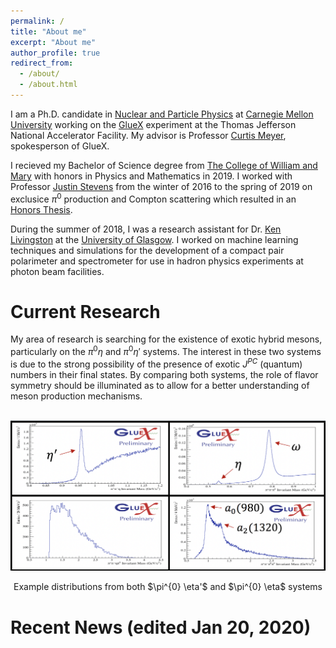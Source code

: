 ```yaml
---
permalink: /
title: "About me"
excerpt: "About me"
author_profile: true
redirect_from: 
  - /about/
  - /about.html
---
```


I am a Ph.D. candidate in [Nuclear and Particle Physics](https://www.cmu.edu/physics/) at [Carnegie Mellon University](https://www.cmu.edu/) working on the [GlueX](https://en.wikipedia.org/wiki/GlueX) experiment at the  Thomas Jefferson National Accelerator Facility. My advisor is Professor [Curtis Meyer](https://www.cmu.edu/physics/people/faculty/meyer.html), spokesperson of GlueX.

I recieved my Bachelor of Science degree from [The College of William and Mary](https://www.wm.edu/) with honors in Physics and Mathematics in 2019. I worked with Professor [Justin Stevens](https://www.wm.edu/as/physics/people/fulltimefaculty/stevens_j.php) from the winter of 2016 to the spring of 2019 on exclusice $\pi^{0}$ production and Compton scattering which resulted in an [Honors Thesis](https://scholarworks.wm.edu/honorstheses/1317/).

During the summer of 2018, I was a research assistant for Dr. [Ken Livingston](http://nuclear.gla.ac.uk/infoWrapper.php?surname=Livingston) at the [University of Glasgow](https://www.gla.ac.uk/). I worked on machine learning techniques and simulations for the development of a compact pair polarimeter and spectrometer for use in hadron
physics experiments at photon beam facilities.

Current Research
======
My area of research is searching for the existence of exotic hybrid mesons, particularly on the $\pi^{0} \eta$ and $\pi^{0} \eta'$ systems. The interest in these two systems is due to the strong possibility of the presence of exotic $J^{PC}$   (quantum) numbers in their final states. By comparing both systems, the role of flavor symmetry should be illuminated as to allow for a better understanding of meson production mechanisms. 

<p align="center">
  <img src="https://github.com/zabaldwin/zabaldwin.github.io/blob/master/Screen%20Shot%202020-01-21%20at%2012.05.26%20AM.png" alt="Photo" /> 
</p>
<p align="center">
Example distributions from both $\pi^{0} \eta'$ and  $\pi^{0} \eta$ systems 
</p>

Recent News (edited Jan 20, 2020)
======

